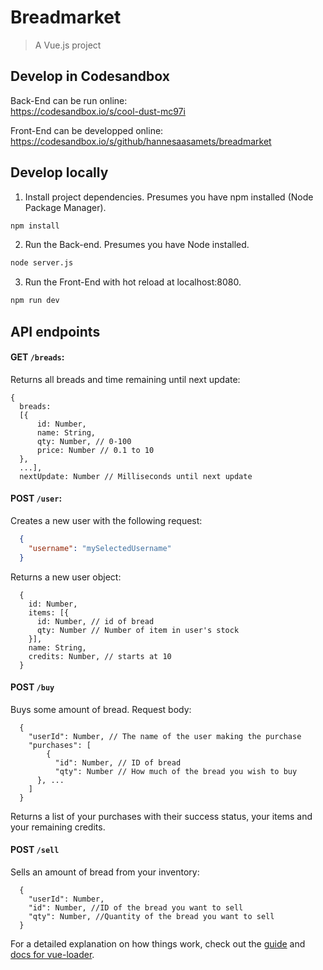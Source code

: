 # Breadmarket
> A Vue.js project

## Develop in Codesandbox
Back-End can be run online:  
https://codesandbox.io/s/cool-dust-mc97i

Front-End can be developped online:  
https://codesandbox.io/s/github/hannesaasamets/breadmarket

## Develop locally
1. Install project dependencies. Presumes you have npm installed (Node Package Manager).
```bash
npm install
```

2. Run the Back-end. Presumes you have Node installed.
```bash
node server.js
``` 

3. Run the Front-End with hot reload at localhost:8080.
``` bash
npm run dev
```

## API endpoints
#### GET `/breads`:
Returns all breads and time remaining until next update:
```
{
  breads: 
  [{
      id: Number,
      name: String,
      qty: Number, // 0-100
      price: Number // 0.1 to 10
  }, 
  ...],
  nextUpdate: Number // Milliseconds until next update
```
#### POST `/user`:
Creates a new user with the following request:
```json
  {
    "username": "mySelectedUsername"
  }
```
Returns a new user object:
```
  {
    id: Number,
    items: [{
      id: Number, // id of bread
      qty: Number // Number of item in user's stock
    }],
    name: String,
    credits: Number, // starts at 10
  }
```
#### POST `/buy`
Buys some amount of bread. Request body:
```
  {
   	"userId": Number, // The name of the user making the purchase
   	"purchases": [
   		{
   		  "id": Number, // ID of bread
   		  "qty": Number // How much of the bread you wish to buy
      }, ...
   	]
  }

```
Returns a list of your purchases with their success status, your items and your remaining credits.

#### POST `/sell`
Sells an amount of bread from your inventory:
```
  {
  	"userId": Number,
  	"id": Number, //ID of the bread you want to sell
  	"qty": Number, //Quantity of the bread you want to sell
  }
```

For a detailed explanation on how things work, check out the [guide](http://vuejs-templates.github.io/webpack/) and [docs for vue-loader](http://vuejs.github.io/vue-loader).
